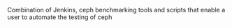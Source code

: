 Combination of Jenkins, ceph benchmarking tools and scripts that enable a user to automate the testing of ceph
